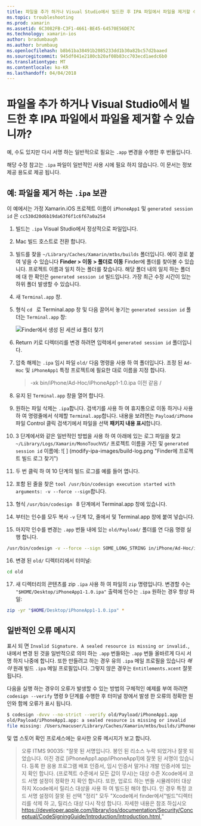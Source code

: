 ```yaml
---
title: 파일을 추가 하거나 Visual Studio에서 빌드한 후 IPA 파일에서 파일을 제거할 수 있습니까?
ms.topic: troubleshooting
ms.prod: xamarin
ms.assetid: 6C3082FB-C3F1-4661-BE45-64570E56DE7C
ms.technology: xamarin-ios
author: bradumbaugh
ms.author: brumbaug
ms.openlocfilehash: b8b61ba38491b2085233dd1b30a82bc57d2baaed
ms.sourcegitcommit: 945df041e2180cb20af08b83cc703ecd1aedc6b0
ms.translationtype: MT
ms.contentlocale: ko-KR
ms.lasthandoff: 04/04/2018
---
```

# <a name="can-i-add-files-to-or-remove-files-from-an-ipa-file-after-building-it-in-visual-studio"></a>파일을 추가 하거나 Visual Studio에서 빌드한 후 IPA 파일에서 파일을 제거할 수 있습니까?

예, 수도 있지만 다시 서명 하는 일반적으로 필요는 `.app` 변경을 수행한 후 번들입니다.

해당 수정 참고는 `.ipa` 파일이 일반적인 사용 시에 필요 하지 않습니다. 이 문서는 정보 제공 용도로 제공 됩니다.

## <a name="example-removing-a-file-from-a-ipa-archive"></a>예: 파일을 제거 하는 `.ipa` 보관

이 예에서는 가정 Xamarin.iOS 프로젝트 이름이 `iPhoneApp1` 및 `generated session id` 은 `cc530d20d6b19da63f6f1c6f67a0a254`

1.  빌드는 `.ipa` Visual Studio에서 정상적으로 파일입니다.

2.  Mac 빌드 호스트로 전환 합니다.

3.  빌드를 찾을 `~/Library/Caches/Xamarin/mtbs/builds` 폴더입니다. 에이 경로 붙여 넣을 수 있습니다 **Finder > 이동 > 폴더로 이동** Finder에 폴더를 찾아볼 수 있습니다. 프로젝트 이름과 일치 하는 폴더를 찾습니다. 해당 폴더 내의 일치 하는 폴더에 대 한 확인은 `generated session id` 빌드입니다. 가장 최근 수정 시간이 있는 하위 폴더 발생할 수 있습니다.

4.  새 `Terminal.app` 창.

5.  형식 `cd ` 로 Terminal.app 창 및 다음 끌어서 놓기는 `generated session id` 폴더는 `Terminal.app` 창:

    ![](modify-ipa-images/session-id-folder.png "Finder에서 생성 된 세션 id 폴더 찾기")

6.  Return 키로 디렉터리를 변경 하려면 입력에서 `generated session id` 폴더입니다.

7.  압축 해제는 `.ipa` 임시 파일 `old/` 다음 명령을 사용 하 여 폴더입니다. 조정 된 `Ad-Hoc` 및 `iPhoneApp1` 특정 프로젝트에 필요한 대로 이름을 지정 합니다.

    > -xk bin/iPhone/Ad-Hoc/iPhoneApp1-1.0.ipa 이전 같음 /

8.  유지 된 `Terminal.app` 창을 열어 합니다.

9.  원하는 파일 삭제는 `.ipa`합니다. 검색기를 사용 하 여 휴지통으로 이동 하거나 사용 하 여 명령줄에서 삭제할 `Terminal.app`합니다. 내용을 보려면는 `Payload/iPhone` 파일 Control 클릭 검색기에서 파일을 선택 **패키지 내용 표시**합니다.

10.  3 단계에서와 같은 일반적인 방법을 사용 하 여 아래에 있는 로그 파일을 찾고 `~/Library/Logs/Xamarin/MonoTouchVS/` 프로젝트 이름을 가진 및 `generated session id` 이름에: ![ ] (modify-ipa-images/build-log.png "Finder에 프로젝트 빌드 로그 찾기")

11.  두 번 클릭 하 여 10 단계의 빌드 로그를 예를 들어 엽니다.

12.  포함 된 줄을 찾은 `tool /usr/bin/codesign execution started with arguments: -v --force --sign`합니다.

13.  형식 `/usr/bin/codesign ` 8 단계에서 Terminal.app 창에 있습니다.

14.  부터는 인수를 모두 복사 `-v` 단계 12, 줄에서 및 Terminal.app 창에 붙여 넣습니다.

15.  마지막 인수를 변경는 `.app` 번들 내에 있는 `old/Payload/` 폴더를 연 다음 명령 실행 합니다.

```bash
/usr/bin/codesign -v --force --sign SOME_LONG_STRING in/iPhone/Ad-Hoc/iPhoneApp1.app/ResourceRules.plist --entitlements obj/iPhone/Ad-Hoc/Entitlements.xcent old/Payload/iPhoneApp1.app
```

16.  변경 된 `old/` 디렉터리에서 터미널:

```bash
cd old
```

17.  새 디렉터리의 콘텐츠를 zip `.ipa` 사용 하 여 파일의 `zip` 명령입니다. 변경할 수는 `"$HOME/Desktop/iPhoneApp1-1.0.ipa"` 출력에 인수는 `.ipa` 원하는 경우 항상 파일:

```bash
zip -yr "$HOME/Desktop/iPhoneApp1-1.0.ipa" *
```

## <a name="common-error-messages"></a>일반적인 오류 메시지

표시 되 면 `Invalid Signature. A sealed resource is missing or invalid.`, 내에서 변경 된 것을 일반적으로 의미 하는 `.app` 번들와는 `.app` 번들 올바르게 다시 서명 하지 나중에 합니다. 또한 만들려고 하는 경우 유의 `.ipa` 메일 프로필을 있습니다 _해야_ 원래 빌드 `.ipa` 메일 프로필입니다. 그렇지 않은 경우는 `Entitlements.xcent` 잘못 됩니다.

다음을 실행 하는 경우이 오류가 발생할 수 있는 방법의 구체적인 예제를 부여 하려면 `codesign --verify` 명령 9 단계를 수행한 후 터미널 창에서 발생 한 오류의 정확한 원인와 함께 오류가 표시 됩니다.

```bash
$ codesign -dvvv --no-strict --verify old/Payload/iPhoneApp1.app
old/Payload/iPhoneApp1.app: a sealed resource is missing or invalid
file missing: /Users/macuser/Library/Caches/Xamarin/mtbs/builds/iPhoneApp1/cc530d20d6b19da63f6f1c6f67a0a254/old/Payload/iPhoneApp1.app/MyFile.png
```

및 앱 스토어 확인 프로세스에는 유사한 오류 메시지가 보고 합니다.

> 오류 ITMS 90035: "잘못 된 서명입니다. 봉인 된 리소스 누락 되었거나 잘못 되었습니다. 이진 경로 [iPhoneApp1.app/iPhoneApp1]에 잘못 된 서명이 있습니다. 등록 한 응용 프로그램 배포 인증서, 임시 인증서 말거나 개발 인증서에 있는지 확인 합니다. (프로젝트 수준에서 모든 값이 무시)는 대상 수준 Xcode에서 코드 서명 설정이 정확한 지 확인 합니다. 또한, 업로드 하는 번들 시뮬레이터 대상 하지 Xcode에서 릴리스 대상을 사용 하 여 빌드된 해야 합니다. 인 경우 특정 코드 서명 설정이 잘못 된 선택 "정리" 모두 "Xcode에서 finder에서"빌드"디렉터리를 삭제 하 고, 릴리스 대상 다시 작성 합니다. 자세한 내용은 참조 하십시오 [ https://developer.apple.com/library/ios/documentation/Security/Conceptual/CodeSigningGuide/Introduction/Introduction.html ](https://developer.apple.com/library/ios/documentation/Security/Conceptual/CodeSigningGuide/Introduction/Introduction.html)"
